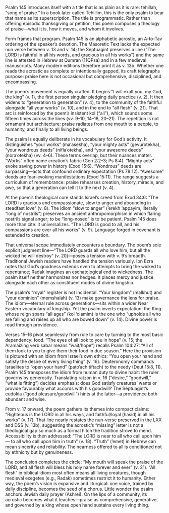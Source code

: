 Psalm 145 introduces itself with a title that is as plain as it is rare: tehillah, “song of praise.” In a book later called Tehillim, this is the only psalm to bear that name as its superscription. The title is programmatic. Rather than offering episodic thanksgiving or petition, this poem composes a theology of praise—what it is, how it moves, and whom it involves.

Form frames that program. Psalm 145 is an alphabetic acrostic, an A-to-Tav ordering of the speaker’s devotion. The Masoretic Text lacks the expected nun verse between v. 13 and v. 14; the Septuagint preserves a line (“The LORD is faithful in all his words, and gracious in all his works”) and the same line is attested in Hebrew at Qumran (11QPsa) and in a few medieval manuscripts. Many modern editions therefore print it as v. 13b. Whether one reads the acrostic as complete or intentionally gapped, its craft telegraphs purpose: praise here is not occasional but comprehensive, disciplined, and encompassing.

The poem’s movement is equally crafted. It begins “I will exalt you, my God, the king” (v. 1), the first person singular pledging daily practice (v. 2). It then widens to “generation to generation” (v. 4), to the community of the faithful alongside “all your works” (v. 10), and in the end to “all flesh” (v. 21). That arc is reinforced by the poem’s insistent kol (“all”), which sounds some fifteen times across the lines (vv. 9–10, 14–18, 20–21). The repetition is not ornament but architecture: praise radiates from one mouth to a people, to humanity, and finally to all living beings.

The psalm is equally deliberate in its vocabulary for God’s activity. It distinguishes “your works” (ma‘asekha), “your mighty acts” (gevurotekha), “your wondrous deeds” (nifla’otekha), and “your awesome deeds” (nora’otekha) (vv. 4–6). These terms overlap, but their nuances matter. “Works” often name creation’s fabric (Gen 2:2–3; Ps 8:4). “Mighty acts” evoke saving power in history (Exod 15:6). “Wondrous” deeds are surpassing—acts that confound ordinary expectation (Ps 78:12). “Awesome” deeds are fear-evoking manifestations (Exod 15:11). The range suggests a curriculum of remembrance: praise rehearses creation, history, miracle, and awe, so that a generation can tell it to the next (v. 4).

At the poem’s theological core stands Israel’s creed from Exod 34:6: “The LORD is gracious and compassionate, slow to anger and abounding in steadfast love” (v. 8). The idiom “slow to anger” (’erekh ’appayim, literally “long of nostrils”) preserves an ancient anthropomorphism in which flaring nostrils signal anger; to be “long-nosed” is to be patient. Psalm 145 does more than cite: it universalizes. “The LORD is good to all, and his compassions are over all his works” (v. 9). Language forged in covenant is extended to creation.

That universal scope immediately encounters a boundary. The poem’s sole explicit judgment line—“The LORD guards all who love him, but all the wicked he will destroy” (v. 20)—poses a tension with v. 9’s breadth. Traditional Jewish readers have handled the tension variously. Ibn Ezra notes that God’s goodness extends even to attempts to bring the wicked to repentance; Radak imagines an eschatological end to wickedness. The psalm itself neither harmonizes nor hedges. It places mercy and justice alongside each other as constituent modes of divine kingship.

The psalm’s “royal” register is not incidental. “Your kingdom” (malkhut) and “your dominion” (memshalah) (v. 13) make governance the lens for praise. The idiom—eternal rule across generations—sits within a wider Near Eastern vocabulary of kingship. Yet the psalm inverts expectation: the King whose reign spans “all ages” (kol ‘olamim) is the one who “upholds all who are falling and raises up all who are bowed down” (v. 14). Divine power is read through providence.

Verses 15–16 pivot seamlessly from rule to care by turning to the most basic dependency: food. “The eyes of all look to you in hope” (v. 15; the Aramaizing verb sabar means “wait/hope”) recalls Psalm 104:27: “All of them look to you to give them their food in due season.” Here the provision is pictured with an idiom from Israel’s own ethics: “You open your hand and satisfy the desire of every living thing” (v. 16). Deuteronomy commands Israelites to “open your hand” (pato’ach tiftach) to the needy (Deut 15:8, 11). Psalm 145 transposes the idiom from human duty to divine habit: the ruler governs by generosity. Translating ratzon in v. 16 (“desire,” “goodwill,” “what is fitting”) decides emphasis: does God satisfy creatures’ wants or provide favourably what accords with his goodwill? The Septuagint’s eudokia (“good pleasure/goodwill”) hints at the latter—a providence both abundant and wise.

From v. 17 onward, the poem gathers its themes into compact claims: “Righteous is the LORD in all his ways, and faithful/loyal (hasid) in all his works” (v. 17). That line nearly restates the nun-verse preserved in the LXX and DSS (v. 13b), suggesting the acrostic’s “missing” letter is not a theological gap so much as a formal hitch the tradition strove to mend. Accessibility is then addressed: “The LORD is near to all who call upon him— to all who call upon him in truth” (v. 18). “Truth” (’emet) in Hebrew can mean sincerity and reliability. The nearness offered to all is conditioned not by ethnicity but by genuineness.

The conclusion completes the circle: “My mouth will speak the praise of the LORD, and all flesh will bless his holy name forever and ever” (v. 21). “All flesh” in biblical idiom most often means all living creatures, though medieval exegetes (e.g., Radak) sometimes restrict it to humanity. Either way, the poem’s vision is expansive and liturgical: one voice, trained by daily discipline, becomes the seed of a chorus. Little wonder the psalm anchors Jewish daily prayer (Ashrei). On the lips of a community, its acrostic becomes what it teaches—praise as comprehensive, generative, and governed by a king whose open hand sustains every living thing.